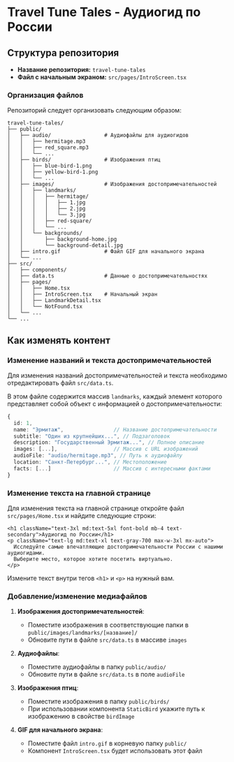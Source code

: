 
# Travel Tune Tales - Аудиогид по России

## Структура репозитория

- **Название репозитория:** `travel-tune-tales`
- **Файл с начальным экраном:** `src/pages/IntroScreen.tsx`

### Организация файлов

Репозиторий следует организовать следующим образом:

```
travel-tune-tales/
├── public/
│   ├── audio/                 # Аудиофайлы для аудиогидов
│   │   ├── hermitage.mp3
│   │   ├── red_square.mp3
│   │   └── ...
│   ├── birds/                 # Изображения птиц
│   │   ├── blue-bird-1.png
│   │   ├── yellow-bird-1.png
│   │   └── ...
│   ├── images/                # Изображения достопримечательностей
│   │   ├── landmarks/
│   │   │   ├── hermitage/
│   │   │   │   ├── 1.jpg
│   │   │   │   ├── 2.jpg
│   │   │   │   └── 3.jpg
│   │   │   ├── red-square/
│   │   │   └── ...
│   │   └── backgrounds/
│   │       ├── background-home.jpg
│   │       └── background-detail.jpg
│   ├── intro.gif              # Файл GIF для начального экрана
│   └── ...
├── src/
│   ├── components/
│   ├── data.ts                # Данные о достопримечательностях
│   ├── pages/
│   │   ├── Home.tsx
│   │   ├── IntroScreen.tsx    # Начальный экран
│   │   ├── LandmarkDetail.tsx
│   │   └── NotFound.tsx
│   └── ...
└── ...
```

## Как изменять контент

### Изменение названий и текста достопримечательностей

Для изменения названий достопримечательностей и текста необходимо отредактировать файл `src/data.ts`.

В этом файле содержится массив `landmarks`, каждый элемент которого представляет собой объект с информацией о достопримечательности:

```typescript
{
  id: 1,
  name: "Эрмитаж",                // Название достопримечательности
  subtitle: "Один из крупнейших...", // Подзаголовок
  description: "Государственный Эрмитаж...", // Полное описание
  images: [...],                  // Массив с URL изображений
  audioFile: "audio/hermitage.mp3", // Путь к аудиофайлу
  location: "Санкт-Петербург...", // Местоположение
  facts: [...]                    // Массив с интересными фактами
}
```

### Изменение текста на главной странице

Для изменения текста на главной странице откройте файл `src/pages/Home.tsx` и найдите следующие строки:

```tsx
<h1 className="text-3xl md:text-5xl font-bold mb-4 text-secondary">Аудиогид по России</h1>
<p className="text-lg md:text-xl text-gray-700 max-w-3xl mx-auto">
  Исследуйте самые впечатляющие достопримечательности России с нашими аудиогидами. 
  Выберите место, которое хотите посетить виртуально.
</p>
```

Измените текст внутри тегов `<h1>` и `<p>` на нужный вам.

### Добавление/изменение медиафайлов

1. **Изображения достопримечательностей**:
   - Поместите изображения в соответствующие папки в `public/images/landmarks/[название]/`
   - Обновите пути в файле `src/data.ts` в массиве `images`

2. **Аудиофайлы**:
   - Поместите аудиофайлы в папку `public/audio/`
   - Обновите пути в файле `src/data.ts` в поле `audioFile`

3. **Изображения птиц**:
   - Поместите изображения в папку `public/birds/`
   - При использовании компонента `StaticBird` укажите путь к изображению в свойстве `birdImage`

4. **GIF для начального экрана**:
   - Поместите файл `intro.gif` в корневую папку `public/`
   - Компонент `IntroScreen.tsx` будет использовать этот файл
